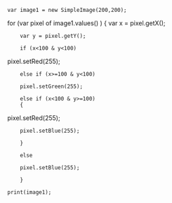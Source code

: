 



	var image1 = new SimpleImage(200,200);

for (var pixel of image1.values()
	) 
	{
    var x = pixel.getX();
    
		var y = pixel.getY();
    
		if (x<100 & y<100)

pixel.setRed(255);
    
		else if (x>=100 & y<100)
        
		pixel.setGreen(255);
    
		else if (x<100 & y>=100) 
		{
pixel.setRed(255);
        
		pixel.setBlue(255);
    
		}
    
		else 
        
		pixel.setBlue(255);

		}

	print(image1);